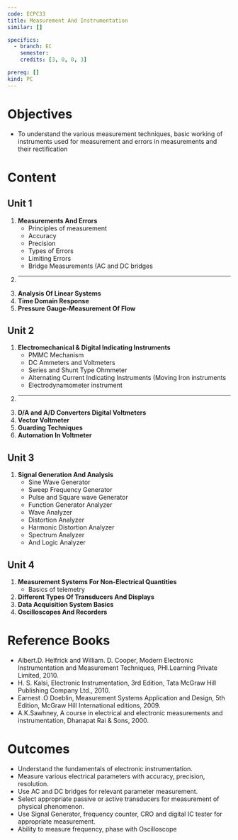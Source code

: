 ```yaml
---
code: ECPC33
title: Measurement And Instrumentation
similar: []

specifics:
  - branch: EC
    semester: 
    credits: [3, 0, 0, 3]

prereq: []
kind: PC
---
```


# Objectives

- To understand the various measurement techniques, basic working of instruments used for measurement and errors in measurements and their rectification

# Content

## Unit 1

1. **Measurements And Errors**
   - Principles of measurement
   - Accuracy
   - Precision
   - Types of Errors
   - Limiting Errors
   - Bridge Measurements (AC and DC bridges
2. ****
3. **Analysis Of Linear Systems**
4. **Time Domain Response**
5. **Pressure Gauge-Measurement Of Flow**

## Unit 2

1. **Electromechanical & Digital Indicating Instruments**
   - PMMC Mechanism
   - DC Ammeters and Voltmeters
   - Series and Shunt Type Ohmmeter
   - Alternating Current Indicating Instruments (Moving Iron instruments
   - Electrodynamometer instrument
2. ****
3. **D/A and A/D Converters Digital Voltmeters**
4. **Vector Voltmeter**
5. **Guarding Techniques**
6. **Automation In Voltmeter**

## Unit 3

1. **Signal Generation And Analysis**
   - Sine Wave Generator
   - Sweep Frequency Generator
   - Pulse and Square wave Generator
   - Function Generator Analyzer
   - Wave Analyzer
   - Distortion Analyzer
   - Harmonic Distortion Analyzer
   - Spectrum Analyzer
   - And Logic Analyzer

## Unit 4

1. **Measurement Systems For Non-Electrical Quantities**
   - Basics of telemetry
2. **Different Types Of Transducers And Displays**
3. **Data Acquisition System Basics**
4. **Oscilloscopes And Recorders**

# Reference Books

- Albert.D. Helfrick and William. D. Cooper, Modern Electronic Instrumentation and Measurement Techniques, PHI.Learning Private Limited, 2010.
- H. S. Kalsi, Electronic Instrumentation, 3rd Edition, Tata McGraw Hill Publishing Company Ltd., 2010.
- Earnest .O Doeblin, Measurement Systems Application and Design, 5th Edition, McGraw Hill International editions, 2009.
- A.K.Sawhney, A course in electrical and electronic measurements and instrumentation, Dhanapat Rai & Sons, 2000.

# Outcomes

- Understand the fundamentals of electronic instrumentation.
- Measure various electrical parameters with accuracy, precision, resolution.
- Use AC and DC bridges for relevant parameter measurement.
- Select appropriate passive or active transducers for measurement of physical phenomenon.
- Use Signal Generator, frequency counter, CRO and digital IC tester for appropriate measurement.
- Ability to measure frequency, phase with Oscilloscope
